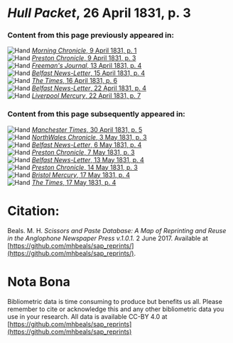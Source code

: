 # *Hull Packet*, 26 April 1831, p. 3  
  
### Content from this page previously appeared in:  
![Hand](http://scissorsandpaste.net/wp-content/uploads/2017/06/smallhandpointer.png) [*Morning Chronicle*, 9 April 1831, p. 1](https://mhbeals.github.io/sap_html/Morning-Chronicle/Morning-Chronicle-9-April-1831-p-1)  
![Hand](http://scissorsandpaste.net/wp-content/uploads/2017/06/smallhandpointer.png) [*Preston Chronicle*, 9 April 1831, p. 3](https://mhbeals.github.io/sap_html/Preston-Chronicle/Preston-Chronicle-9-April-1831-p-3)  
![Hand](http://scissorsandpaste.net/wp-content/uploads/2017/06/smallhandpointer.png) [*Freeman's Journal*, 13 April 1831, p. 4](https://mhbeals.github.io/sap_html/Freeman's-Journal/Freeman's-Journal-13-April-1831-p-4)  
![Hand](http://scissorsandpaste.net/wp-content/uploads/2017/06/smallhandpointer.png) [*Belfast News-Letter*, 15 April 1831, p. 4](https://mhbeals.github.io/sap_html/Belfast-News-Letter/Belfast-News-Letter-15-April-1831-p-4)  
![Hand](http://scissorsandpaste.net/wp-content/uploads/2017/06/smallhandpointer.png) [*The Times*, 16 April 1831, p. 6](https://mhbeals.github.io/sap_html/The-Times/The-Times-16-April-1831-p-6)  
![Hand](http://scissorsandpaste.net/wp-content/uploads/2017/06/smallhandpointer.png) [*Belfast News-Letter*, 22 April 1831, p. 4](https://mhbeals.github.io/sap_html/Belfast-News-Letter/Belfast-News-Letter-22-April-1831-p-4)  
![Hand](http://scissorsandpaste.net/wp-content/uploads/2017/06/smallhandpointer.png) [*Liverpool Mercury*, 22 April 1831, p. 7](https://mhbeals.github.io/sap_html/Liverpool-Mercury/Liverpool-Mercury-22-April-1831-p-7)  
  
### Content from this page subsequently appeared in:  
![Hand](http://scissorsandpaste.net/wp-content/uploads/2017/06/smallhandpointer.png) [*Manchester Times*, 30 April 1831, p. 5](https://mhbeals.github.io/sap_html/Manchester-Times/Manchester-Times-30-April-1831-p-5)  
![Hand](http://scissorsandpaste.net/wp-content/uploads/2017/06/smallhandpointer.png) [*NorthWales Chronicle*, 3 May 1831, p. 3](https://mhbeals.github.io/sap_html/NorthWales-Chronicle/NorthWales-Chronicle-3-May-1831-p-3)  
![Hand](http://scissorsandpaste.net/wp-content/uploads/2017/06/smallhandpointer.png) [*Belfast News-Letter*, 6 May 1831, p. 4](https://mhbeals.github.io/sap_html/Belfast-News-Letter/Belfast-News-Letter-6-May-1831-p-4)  
![Hand](http://scissorsandpaste.net/wp-content/uploads/2017/06/smallhandpointer.png) [*Preston Chronicle*, 7 May 1831, p. 3](https://mhbeals.github.io/sap_html/Preston-Chronicle/Preston-Chronicle-7-May-1831-p-3)  
![Hand](http://scissorsandpaste.net/wp-content/uploads/2017/06/smallhandpointer.png) [*Belfast News-Letter*, 13 May 1831, p. 4](https://mhbeals.github.io/sap_html/Belfast-News-Letter/Belfast-News-Letter-13-May-1831-p-4)  
![Hand](http://scissorsandpaste.net/wp-content/uploads/2017/06/smallhandpointer.png) [*Preston Chronicle*, 14 May 1831, p. 3](https://mhbeals.github.io/sap_html/Preston-Chronicle/Preston-Chronicle-14-May-1831-p-3)  
![Hand](http://scissorsandpaste.net/wp-content/uploads/2017/06/smallhandpointer.png) [*Bristol Mercury*, 17 May 1831, p. 4](https://mhbeals.github.io/sap_html/Bristol-Mercury/Bristol-Mercury-17-May-1831-p-4)  
![Hand](http://scissorsandpaste.net/wp-content/uploads/2017/06/smallhandpointer.png) [*The Times*, 17 May 1831, p. 4](https://mhbeals.github.io/sap_html/The-Times/The-Times-17-May-1831-p-4)  


# Citation: 

Beals. M. H. *Scissors and Paste Database: A Map of Reprinting and Reuse in the Anglophone Newspaper Press v.1.0.1.* 2 June 2017. Available at [https://github.com/mhbeals/sap_reprints/](https://github.com/mhbeals/sap_reprints/). 

# Nota Bona

Bibliometric data is time consuming to produce but benefits us all. Please remember to cite or acknowledge this and any other bibliometric data you use in your research. All data is available CC-BY 4.0 at [https://github.com/mhbeals/sap_reprints](https://github.com/mhbeals/sap_reprints)